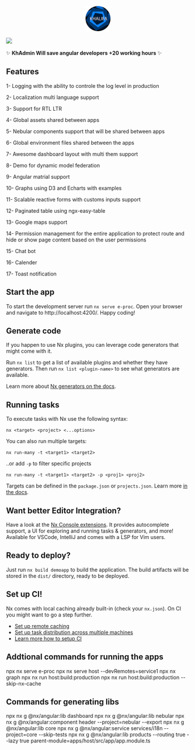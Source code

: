 


<p align="center">
  <img src="./libs/core/src/lib/assets/images/logo.png?raw=true" width="70" alt="Sublime's custom image">
</p>


<a alt="Nx logo" href="https://nx.dev" target="_blank" rel="noreferrer"><img src="https://raw.githubusercontent.com/nrwl/nx/master/images/nx-logo.png" width="45"></a>

✨ **KhAdmin Will save angular developers +20 working hours** ✨


## Features
1- Logging with the ability to controle the log level in production 

2- Localization multi language support

3- Support for RTL LTR 

4- Global assets shared between apps

5- Nebular components support that will be shared between apps

6- Global environment files shared between the apps

7- Awesome dashboard layout with multi them support  

8- Demo for dynamic model federation 

9- Angular matrial support

10- Graphs using D3 and Echarts with examples 

11- Scalable reactive forms with customs inputs support

12- Paginated table using ngx-easy-table

13- Google maps support 

14- Permission management for the entire application to protect route and hide or show page content based on the user permissions 

15- Chat bot 

16- Calender

17- Toast notification   


## Start the app

To start the development server run `nx serve e-proc`. Open your browser and navigate to http://localhost:4200/. Happy coding!


## Generate code

If you happen to use Nx plugins, you can leverage code generators that might come with it.

Run `nx list` to get a list of available plugins and whether they have generators. Then run `nx list <plugin-name>` to see what generators are available.

Learn more about [Nx generators on the docs](https://nx.dev/plugin-features/use-code-generators).

## Running tasks

To execute tasks with Nx use the following syntax:

```
nx <target> <project> <...options>
```

You can also run multiple targets:

```
nx run-many -t <target1> <target2>
```

..or add `-p` to filter specific projects

```
nx run-many -t <target1> <target2> -p <proj1> <proj2>
```

Targets can be defined in the `package.json` or `projects.json`. Learn more [in the docs](https://nx.dev/core-features/run-tasks).

## Want better Editor Integration?

Have a look at the [Nx Console extensions](https://nx.dev/nx-console). It provides autocomplete support, a UI for exploring and running tasks & generators, and more! Available for VSCode, IntelliJ and comes with a LSP for Vim users.

## Ready to deploy?

Just run `nx build demoapp` to build the application. The build artifacts will be stored in the `dist/` directory, ready to be deployed.

## Set up CI!

Nx comes with local caching already built-in (check your `nx.json`). On CI you might want to go a step further.

- [Set up remote caching](https://nx.dev/core-features/share-your-cache)
- [Set up task distribution across multiple machines](https://nx.dev/core-features/distribute-task-execution)
- [Learn more how to setup CI](https://nx.dev/recipes/ci)

## Addtional commands for running the apps
npx nx serve e-proc
npx nx serve host --devRemotes=service1
npx nx graph
npx nx run host:build:production
npx nx run host:build:production --skip-nx-cache

## Commands for generating libs
npx nx g @nx/angular:lib dashboard
npx nx g @nx/angular:lib nebular
npx nx g @nx/angular:component header --project=nebular --export
npx nx g @nx/angular:lib core
npx nx g @nx/angular:service services/i18n --project=core --skip-tests
npx nx g @nx/angular:lib products --routing true --lazy true parent-module=apps/host/src/app/app.module.ts

